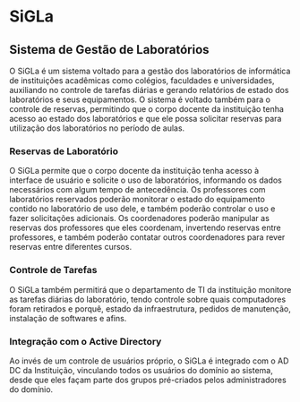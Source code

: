 # SiGLa
## Sistema de Gestão de Laboratórios

O SiGLa é um sistema voltado para a gestão dos laboratórios de informática de instituições acadêmicas como colégios, faculdades e universidades, auxiliando no controle de tarefas diárias e gerando relatórios de estado dos laboratórios e seus equipamentos. O sistema é voltado também para o controle de reservas, permitindo que o corpo docente da instituição tenha acesso ao estado dos laboratórios e que ele possa solicitar reservas para utilização dos laboratórios no período de aulas.

### Reservas de Laboratório
O SiGLa permite que o corpo docente da instituição tenha acesso à interface de usuário e solicite o uso de laboratórios, informando os dados necessários com algum tempo de antecedência. Os professores com laboratórios reservados poderão monitorar o estado do equipamento contido no laboratório de uso dele, e também poderão controlar o uso e fazer solicitações adicionais. Os coordenadores poderão manipular as reservas dos professores que eles coordenam, invertendo reservas entre professores, e também poderão contatar outros coordenadores para rever reservas entre diferentes cursos.

### Controle de Tarefas
O SiGLa também permitirá que o departamento de TI da instituição monitore as tarefas diárias do laboratório, tendo controle sobre quais computadores foram retirados e porquê, estado da infraestrutura, pedidos de manutenção, instalação de softwares e afins. 

### Integração com o Active Directory
Ao invés de um controle de usuários próprio, o SiGLa é integrado com o AD DC da Instituição, vinculando todos os usuários do domínio ao sistema, desde que eles façam parte dos grupos pré-criados pelos administradores do domínio.